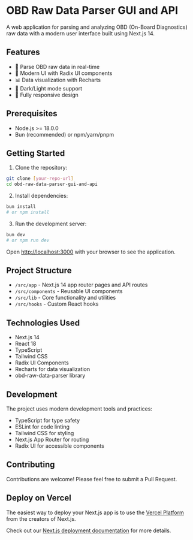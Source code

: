 # OBD Raw Data Parser GUI and API

A web application for parsing and analyzing OBD (On-Board Diagnostics) raw data with a modern user interface built using Next.js 14.

## Features

- 🚗 Parse OBD raw data in real-time
- 🎨 Modern UI with Radix UI components
- 📊 Data visualization with Recharts
- 🌙 Dark/Light mode support
- 📱 Fully responsive design

## Prerequisites

- Node.js >= 18.0.0
- Bun (recommended) or npm/yarn/pnpm

## Getting Started

1. Clone the repository:
```bash
git clone [your-repo-url]
cd obd-raw-data-parser-gui-and-api
```

2. Install dependencies:
```bash
bun install
# or npm install
```

3. Run the development server:
```bash
bun dev
# or npm run dev
```

Open [http://localhost:3000](http://localhost:3000) with your browser to see the application.

## Project Structure

- `/src/app` - Next.js 14 app router pages and API routes
- `/src/components` - Reusable UI components
- `/src/lib` - Core functionality and utilities
- `/src/hooks` - Custom React hooks

## Technologies Used

- Next.js 14
- React 18
- TypeScript
- Tailwind CSS
- Radix UI Components
- Recharts for data visualization
- obd-raw-data-parser library

## Development

The project uses modern development tools and practices:

- TypeScript for type safety
- ESLint for code linting
- Tailwind CSS for styling
- Next.js App Router for routing
- Radix UI for accessible components

## Contributing

Contributions are welcome! Please feel free to submit a Pull Request.

## Deploy on Vercel

The easiest way to deploy your Next.js app is to use the [Vercel Platform](https://vercel.com/new?utm_medium=default-template&filter=next.js&utm_source=create-next-app&utm_campaign=create-next-app-readme) from the creators of Next.js.

Check out our [Next.js deployment documentation](https://nextjs.org/docs/app/building-your-application/deploying) for more details.
